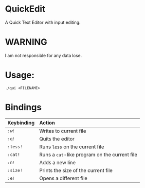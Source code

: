 # QuickEdit

A Quick Text Editor with input editing.

# WARNING

I am not responsible for any data lose.

# Usage:

``./qui <FILENAME>``

# Bindings
| Keybinding | Action |
| :--- | :--- |
| `:w!` | Writes to current file |
| `:q!` | Quits the editor |
| `:less!` | Runs ``less`` on the current file |
| `:cat!` | Runs a ``cat``-like program on the current file |
| `:n!` | Adds a new line |
| `:size!` | Prints the size of the current file |
| `:e!` | Opens a different file |

